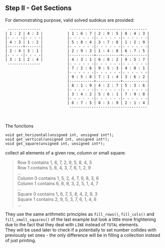 ## Step II - Get Sections

For demonstrating purpose, valid solved sudokus are provided:

```
 ---------------             -----------------------------------
| 1 : 2 | 4 : 3 |           | 1 : 6 : 7 | 2 : 9 : 5 | 8 : 4 : 3 |
|- - - -|- - - -|           |- - - - - -|- - - - - -|- - - - - -|
| 4 : 3 | 1 : 2 |           | 5 : 8 : 4 | 3 : 7 : 6 | 1 : 2 : 9 |
|-------+-------|           |- - - - - -|- - - - - -|- - - - - -|
| 2 : 4 | 3 : 1 |           | 2 : 9 : 3 | 1 : 4 : 8 | 6 : 7 : 5 |
|- - - -|- - - -|           |-----------+-----------+-----------|
| 3 : 1 | 2 : 4 |           | 4 : 3 : 1 | 6 : 8 : 2 | 9 : 5 : 7 |
 ---------------            |- - - - - -|- - - - - -|- - - - - -|
                            | 7 : 2 : 6 | 9 : 5 : 3 | 4 : 8 : 1 |
                            |- - - - - -|- - - - - -|- - - - - -|
                            | 9 : 5 : 8 | 7 : 1 : 4 | 3 : 6 : 2 |
                            |-----------+-----------+-----------|
                            | 8 : 1 : 9 | 4 : 2 : 7 | 5 : 3 : 6 |
                            |- - - - - -|- - - - - -|- - - - - -|
                            | 3 : 4 : 2 | 5 : 6 : 1 | 7 : 9 : 8 |
                            |- - - - - -|- - - - - -|- - - - - -|
                            | 6 : 7 : 5 | 8 : 3 : 9 | 2 : 1 : 4 |
                             -----------------------------------
```

&nbsp;

The functions

```
void get_horizontal(unsigned int, unsigned int*);
void get_vertical(unsigned int, unsigned int*);
void get_square(unsigned int, unsigned int*);
```

collect all elements of a given row, column or small square:

> Row 0 contains 1, 6, 7, 2, 9, 5, 8, 4, 3  
> Row 1 contains 5, 8, 4, 3, 7, 6, 1, 2, 9  
> ...  
> Column 0 contains 1, 5, 2, 4, 7, 9, 8, 3, 6  
> Column 1 contains 6, 8, 9, 3, 2, 5, 1, 4, 7  
> ...  
> Square 0 contains 1, 6, 7, 5, 8, 4, 2, 9, 3  
> Square 1 contains 2, 9, 5, 3, 7, 6, 1, 4, 8  
> ...

They use the same arithmetic principles as 
`fill_rows()`, `fill_cols()` and `fill_small_squares()`
of the last example but look a little more frightening
due to the fact that they deal with
`LINE` instead of `TOTAL` elements.  
They will be used later to check if a potentially to set number
collides with previously set ones - the only difference
will be in filling a collection instead of just printing.

